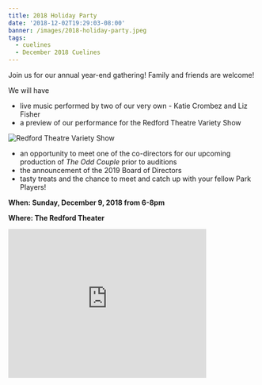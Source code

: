 ```yaml
---
title: 2018 Holiday Party
date: '2018-12-02T19:29:03-08:00'
banner: /images/2018-holiday-party.jpeg
tags:
  - cuelines
  - December 2018 Cuelines
---
```

Join us for our annual year-end gathering! Family and friends are welcome!

We will have 

* live music performed by two of our very own - Katie Crombez and Liz Fisher
* a preview of our performance for the Redford Theatre Variety Show

![Redford Theatre Variety Show](/images/variety.jpeg)

* an opportunity to meet one of the co-directors for our upcoming production of _The Odd Couple_ prior to auditions
* the announcement of the 2019 Board of Directors
* tasty treats and the chance to meet and catch up with your fellow Park Players!

**When: Sunday, December 9, 2018 from 6-8pm**

**Where: The Redford Theater**

<iframe src="https://www.google.com/maps/embed?pb=!1m18!1m12!1m3!1d2945.4854087772524!2d-83.25973648454188!3d42.417401679183136!2m3!1f0!2f0!3f0!3m2!1i1024!2i768!4f13.1!3m3!1m2!1s0x8824b5f1438d5123%3A0xa163fddbdc4a3abc!2sRedford+Theatre!5e0!3m2!1sen!2sus!4v1543808230482" width="400" height="300" frameborder="0" style="border:0" allowfullscreen></iframe>
